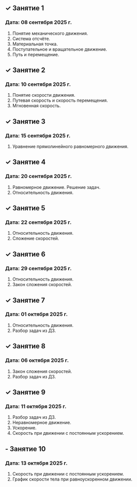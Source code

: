 ## ✓ Занятие 1
### Дата: 08 сентября 2025 г.
1. Понятие механического движения.
1. Система отсчёте.
1. Материальная точка.
1. Поступательное и вращательное движение.
1. Путь и перемещение.

## ✓ Занятие 2
### Дата: 10 сентября 2025 г.
1. Понятие скорости движения.
1. Путевая скорость и скорость перемещения.
1. Мгновенная скорость.

## ✓ Занятие 3
### Дата: 15 сентября 2025 г.
1. Уравнение прямолинейного равномерного движения.

## ✓ Занятие 4
### Дата: 20 сентября 2025 г.
1. Равномерное движение. Решение задач.
1. Относительность движения.

## ✓ Занятие 5
### Дата: 22 сентября 2025 г.
1. Относительность движения.
1. Сложение скоростей.

## ✓ Занятие 6
### Дата: 29 сентября 2025 г.
1. Относительность движения.
1. Закон сложения скоростей.

## ✓ Занятие 7
### Дата: 01 октября 2025 г.
1. Относительность движения.
1. Разбор задач из ДЗ.

## ✓ Занятие 8
### Дата: 06 октября 2025 г.
1. Закон сложения скоростей.
1. Разбор задач из ДЗ.

## ✓ Занятие 9
### Дата: 11 октября 2025 г.
1. Разбор задач из ДЗ.
1. Неравномерное движение.
1. Ускорение.
1. Скорость при движении с постоянным ускорением.

## - Занятие 10
### Дата: 13 октября 2025 г.
1. Скорость при движении с постоянным ускорением.
1. График скорости тела при равноускоренном движении.
